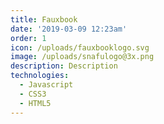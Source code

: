 ```yaml
---
title: Fauxbook
date: '2019-03-09 12:23am'
order: 1
icon: /uploads/fauxbooklogo.svg
image: /uploads/snafulogo@3x.png
description: Description
technologies:
  - Javascript
  - CSS3
  - HTML5
---
```


